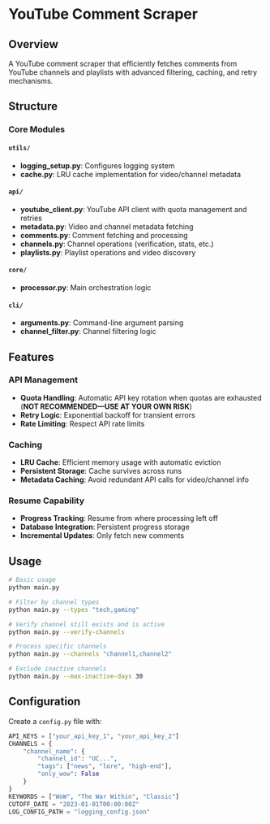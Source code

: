 # YouTube Comment Scraper

## Overview

A YouTube comment scraper that efficiently fetches comments from YouTube channels and playlists with advanced filtering,
caching, and retry mechanisms.

## Structure

### Core Modules

#### `utils/`

- **logging_setup.py**: Configures logging system
- **cache.py**: LRU cache implementation for video/channel metadata

#### `api/`

- **youtube_client.py**: YouTube API client with quota management and retries
- **metadata.py**: Video and channel metadata fetching
- **comments.py**: Comment fetching and processing
- **channels.py**: Channel operations (verification, stats, etc.)
- **playlists.py**: Playlist operations and video discovery

#### `core/`

- **processor.py**: Main orchestration logic

#### `cli/`

- **arguments.py**: Command-line argument parsing
- **channel_filter.py**: Channel filtering logic

## Features

### API Management

- **Quota Handling**: Automatic API key rotation when quotas are exhausted (**NOT RECOMMENDED—USE AT YOUR OWN RISK**)
- **Retry Logic**: Exponential backoff for transient errors
- **Rate Limiting**: Respect API rate limits

### Caching

- **LRU Cache**: Efficient memory usage with automatic eviction
- **Persistent Storage**: Cache survives across runs
- **Metadata Caching**: Avoid redundant API calls for video/channel info

### Resume Capability

- **Progress Tracking**: Resume from where processing left off
- **Database Integration**: Persistent progress storage
- **Incremental Updates**: Only fetch new comments

## Usage

```bash
# Basic usage
python main.py

# Filter by channel types
python main.py --types "tech,gaming"

# Verify channel still exists and is active
python main.py --verify-channels

# Process specific channels
python main.py --channels "channel1,channel2"

# Exclude inactive channels
python main.py --max-inactive-days 30
```

## Configuration

Create a `config.py` file with:

```python
API_KEYS = ["your_api_key_1", "your_api_key_2"]
CHANNELS = {
    "channel_name": {
        "channel_id": "UC...",
        "tags": ["news", "lore", "high-end"],
        "only_wow": False
    }
}
KEYWORDS = ["WoW", "The War Within", "Classic"]
CUTOFF_DATE = "2023-01-01T00:00:00Z"
LOG_CONFIG_PATH = "logging_config.json"
```

